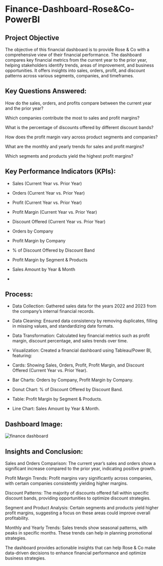 # Finance-Dashboard-Rose&Co-PowerBI

## Project Objective
The objective of this financial dashboard is to provide Rose & Co with a comprehensive view of their financial performance. The dashboard compares key financial metrics from the current year to the prior year, helping stakeholders identify trends, areas of improvement, and business opportunities. It offers insights into sales, orders, profit, and discount patterns across various segments, companies, and timeframes.

## Key Questions Answered:

How do the sales, orders, and profits compare between the current year and the prior year?

Which companies contribute the most to sales and profit margins?

What is the percentage of discounts offered by different discount bands?

How does the profit margin vary across product segments and companies?

What are the monthly and yearly trends for sales and profit margins?

Which segments and products yield the highest profit margins?

## Key Performance Indicators (KPIs):

- Sales (Current Year vs. Prior Year)

- Orders (Current Year vs. Prior Year)

- Profit (Current Year vs. Prior Year)

- Profit Margin (Current Year vs. Prior Year)

- Discount Offered (Current Year vs. Prior Year)

- Orders by Company

- Profit Margin by Company

- % of Discount Offered by Discount Band

- Profit Margin by Segment & Products

- Sales Amount by Year & Month
- 
## Process:
- Data Collection: Gathered sales data for the years 2022 and 2023 from the company’s internal financial records.

- Data Cleaning: Ensured data consistency by removing duplicates, filling in missing values, and standardizing date formats.

- Data Transformation: Calculated key financial metrics such as profit margin, discount percentage, and sales trends over time.

- Visualization: Created a financial dashboard using Tableau/Power BI, featuring:

- Cards: Showing Sales, Orders, Profit, Profit Margin, and Discount Offered (Current Year vs. Prior Year).

- Bar Charts: Orders by Company, Profit Margin by Company.

- Donut Chart: % of Discount Offered by Discount Band.

- Table: Profit Margin by Segment & Products.

- Line Chart: Sales Amount by Year & Month.

## Dashboard Image:

![finance dashboard](https://github.com/user-attachments/assets/ea32e6c4-e930-40fa-810e-e48fdc9c9efb)


## Insights and Conclusion:

Sales and Orders Comparison: The current year’s sales and orders show a significant increase compared to the prior year, indicating positive growth.

Profit Margin Trends: Profit margins vary significantly across companies, with certain companies consistently yielding higher margins.

Discount Patterns: The majority of discounts offered fall within specific discount bands, providing opportunities to optimize discount strategies.

Segment and Product Analysis: Certain segments and products yield higher profit margins, suggesting a focus on these areas could improve overall profitability.

Monthly and Yearly Trends: Sales trends show seasonal patterns, with peaks in specific months. These trends can help in planning promotional strategies.

The dashboard provides actionable insights that can help Rose & Co make data-driven decisions to enhance financial performance and optimize business strategies.
